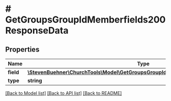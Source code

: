 # # GetGroupsGroupIdMemberfields200ResponseData

## Properties

Name | Type | Description | Notes
------------ | ------------- | ------------- | -------------
**field** | [**\StevenBuehner\ChurchTools\Model\GetGroupsGroupIdMemberfields200ResponseDataField**](GetGroupsGroupIdMemberfields200ResponseDataField.md) |  | [optional]
**type** | **string** |  | [optional]

[[Back to Model list]](../../README.md#models) [[Back to API list]](../../README.md#endpoints) [[Back to README]](../../README.md)
